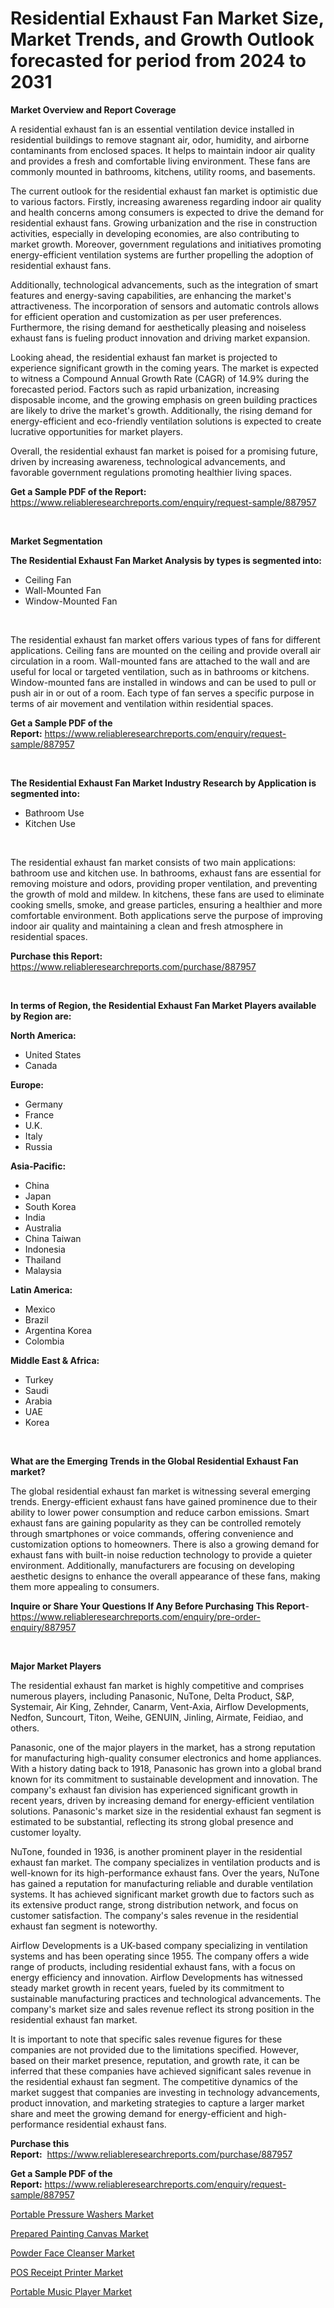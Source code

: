 <p><h1>Residential Exhaust Fan Market Size, Market Trends, and Growth Outlook forecasted for period from 2024 to 2031</h1></p><p><strong>Market Overview and Report Coverage</strong></p>
<p><p>A residential exhaust fan is an essential ventilation device installed in residential buildings to remove stagnant air, odor, humidity, and airborne contaminants from enclosed spaces. It helps to maintain indoor air quality and provides a fresh and comfortable living environment. These fans are commonly mounted in bathrooms, kitchens, utility rooms, and basements.</p><p>The current outlook for the residential exhaust fan market is optimistic due to various factors. Firstly, increasing awareness regarding indoor air quality and health concerns among consumers is expected to drive the demand for residential exhaust fans. Growing urbanization and the rise in construction activities, especially in developing economies, are also contributing to market growth. Moreover, government regulations and initiatives promoting energy-efficient ventilation systems are further propelling the adoption of residential exhaust fans.</p><p>Additionally, technological advancements, such as the integration of smart features and energy-saving capabilities, are enhancing the market's attractiveness. The incorporation of sensors and automatic controls allows for efficient operation and customization as per user preferences. Furthermore, the rising demand for aesthetically pleasing and noiseless exhaust fans is fueling product innovation and driving market expansion.</p><p>Looking ahead, the residential exhaust fan market is projected to experience significant growth in the coming years. The market is expected to witness a Compound Annual Growth Rate (CAGR) of 14.9% during the forecasted period. Factors such as rapid urbanization, increasing disposable income, and the growing emphasis on green building practices are likely to drive the market's growth. Additionally, the rising demand for energy-efficient and eco-friendly ventilation solutions is expected to create lucrative opportunities for market players.</p><p>Overall, the residential exhaust fan market is poised for a promising future, driven by increasing awareness, technological advancements, and favorable government regulations promoting healthier living spaces.</p></p>
<p><strong>Get a Sample PDF of the Report:</strong> <a href="https://www.reliableresearchreports.com/enquiry/request-sample/887957">https://www.reliableresearchreports.com/enquiry/request-sample/887957</a></p>
<p>&nbsp;</p>
<p><strong>Market Segmentation</strong></p>
<p><strong>The Residential Exhaust Fan Market Analysis by types is segmented into:</strong></p>
<p><ul><li>Ceiling Fan</li><li>Wall-Mounted Fan</li><li>Window-Mounted Fan</li></ul></p>
<p>&nbsp;</p>
<p><p>The residential exhaust fan market offers various types of fans for different applications. Ceiling fans are mounted on the ceiling and provide overall air circulation in a room. Wall-mounted fans are attached to the wall and are useful for local or targeted ventilation, such as in bathrooms or kitchens. Window-mounted fans are installed in windows and can be used to pull or push air in or out of a room. Each type of fan serves a specific purpose in terms of air movement and ventilation within residential spaces.</p></p>
<p><strong>Get a Sample PDF of the Report:</strong>&nbsp;<a href="https://www.reliableresearchreports.com/enquiry/request-sample/887957">https://www.reliableresearchreports.com/enquiry/request-sample/887957</a></p>
<p>&nbsp;</p>
<p><strong>The Residential Exhaust Fan Market Industry Research by Application is segmented into:</strong></p>
<p><ul><li>Bathroom Use</li><li>Kitchen Use</li></ul></p>
<p>&nbsp;</p>
<p><p>The residential exhaust fan market consists of two main applications: bathroom use and kitchen use. In bathrooms, exhaust fans are essential for removing moisture and odors, providing proper ventilation, and preventing the growth of mold and mildew. In kitchens, these fans are used to eliminate cooking smells, smoke, and grease particles, ensuring a healthier and more comfortable environment. Both applications serve the purpose of improving indoor air quality and maintaining a clean and fresh atmosphere in residential spaces.</p></p>
<p><strong>Purchase this Report:</strong>&nbsp; <a href="https://www.reliableresearchreports.com/purchase/887957">https://www.reliableresearchreports.com/purchase/887957</a></p>
<p>&nbsp;</p>
<p><strong>In terms of Region, the Residential Exhaust Fan Market Players available by Region are:</strong></p>
<p>
    <p> <strong> North America: </strong>
        <ul>
            <li>United States</li>
            <li>Canada</li>
        </ul>
        </p> 
    <p> <strong> Europe: </strong>
        <ul>
            <li>Germany</li>
            <li>France</li>
            <li>U.K.</li>
            <li>Italy</li>
            <li>Russia</li>
        </ul>
        </p> 
    <p> <strong> Asia-Pacific: </strong>
        <ul>
            <li>China</li>
            <li>Japan</li>
            <li>South Korea</li>
            <li>India</li>
            <li>Australia</li>
            <li>China Taiwan</li>
            <li>Indonesia</li>
            <li>Thailand</li>
            <li>Malaysia</li>
        </ul>
        </p> 
    <p> <strong> Latin America: </strong>
        <ul>
            <li>Mexico</li>
            <li>Brazil</li>
            <li>Argentina Korea</li>
            <li>Colombia</li>
        </ul>
        </p> 
    <p> <strong> Middle East & Africa: </strong>
        <ul>
            <li>Turkey</li>
            <li>Saudi</li>
            <li>Arabia</li>
            <li>UAE</li>
            <li>Korea</li>
        </ul>
    </p>
    </p>
<p>&nbsp;</p>
<p><strong>What are the Emerging Trends in the Global Residential Exhaust Fan market?</strong></p>
<p><p>The global residential exhaust fan market is witnessing several emerging trends. Energy-efficient exhaust fans have gained prominence due to their ability to lower power consumption and reduce carbon emissions. Smart exhaust fans are gaining popularity as they can be controlled remotely through smartphones or voice commands, offering convenience and customization options to homeowners. There is also a growing demand for exhaust fans with built-in noise reduction technology to provide a quieter environment. Additionally, manufacturers are focusing on developing aesthetic designs to enhance the overall appearance of these fans, making them more appealing to consumers.</p></p>
<p><strong>Inquire or Share Your Questions If Any Before Purchasing This Report</strong>- <a href="https://www.reliableresearchreports.com/enquiry/pre-order-enquiry/887957">https://www.reliableresearchreports.com/enquiry/pre-order-enquiry/887957</a></p>
<p>&nbsp;</p>
<p><strong>Major Market Players</strong></p>
<p><p>The residential exhaust fan market is highly competitive and comprises numerous players, including Panasonic, NuTone, Delta Product, S&P, Systemair, Air King, Zehnder, Canarm, Vent-Axia, Airflow Developments, Nedfon, Suncourt, Titon, Weihe, GENUIN, Jinling, Airmate, Feidiao, and others.</p><p>Panasonic, one of the major players in the market, has a strong reputation for manufacturing high-quality consumer electronics and home appliances. With a history dating back to 1918, Panasonic has grown into a global brand known for its commitment to sustainable development and innovation. The company's exhaust fan division has experienced significant growth in recent years, driven by increasing demand for energy-efficient ventilation solutions. Panasonic's market size in the residential exhaust fan segment is estimated to be substantial, reflecting its strong global presence and customer loyalty.</p><p>NuTone, founded in 1936, is another prominent player in the residential exhaust fan market. The company specializes in ventilation products and is well-known for its high-performance exhaust fans. Over the years, NuTone has gained a reputation for manufacturing reliable and durable ventilation systems. It has achieved significant market growth due to factors such as its extensive product range, strong distribution network, and focus on customer satisfaction. The company's sales revenue in the residential exhaust fan segment is noteworthy.</p><p>Airflow Developments is a UK-based company specializing in ventilation systems and has been operating since 1955. The company offers a wide range of products, including residential exhaust fans, with a focus on energy efficiency and innovation. Airflow Developments has witnessed steady market growth in recent years, fueled by its commitment to sustainable manufacturing practices and technological advancements. The company's market size and sales revenue reflect its strong position in the residential exhaust fan market.</p><p>It is important to note that specific sales revenue figures for these companies are not provided due to the limitations specified. However, based on their market presence, reputation, and growth rate, it can be inferred that these companies have achieved significant sales revenue in the residential exhaust fan segment. The competitive dynamics of the market suggest that companies are investing in technology advancements, product innovation, and marketing strategies to capture a larger market share and meet the growing demand for energy-efficient and high-performance residential exhaust fans.</p></p>
<p><strong>Purchase this Report:</strong>&nbsp;&nbsp;<a href="https://www.reliableresearchreports.com/purchase/887957">https://www.reliableresearchreports.com/purchase/887957</a></p>
<p></p>
<p><strong>Get a Sample PDF of the Report:</strong>&nbsp;<a href="https://www.reliableresearchreports.com/enquiry/request-sample/887957">https://www.reliableresearchreports.com/enquiry/request-sample/887957</a></p>
<p><p><a href="https://github.com/aasishrp01/Market-Research-Report-List-1/blob/main/portable-pressure-washers-market.md">Portable Pressure Washers Market</a></p><p><a href="https://github.com/tamvrosiya/Market-Research-Report-List-1/blob/main/prepared-painting-canvas-market.md">Prepared Painting Canvas Market</a></p><p><a href="https://github.com/dringals/Market-Research-Report-List-1/blob/main/powder-face-cleanser-market.md">Powder Face Cleanser Market</a></p><p><a href="https://github.com/Paul14Anderson63/Market-Research-Report-List-1/blob/main/pos-receipt-printer-market.md">POS Receipt Printer Market</a></p><p><a href="https://github.com/aashishrp02/Market-Research-Report-List-1/blob/main/portable-music-player-market.md">Portable Music Player Market</a></p></p>